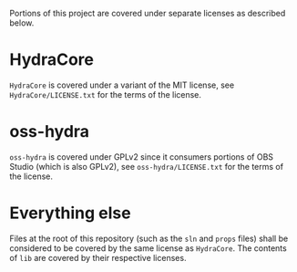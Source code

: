 Portions of this project are covered under separate licenses as described below.

# HydraCore

`HydraCore` is covered under a variant of the MIT license, see `HydraCore/LICENSE.txt` for the terms of the license.

# oss-hydra

`oss-hydra` is covered under GPLv2 since it consumers portions of OBS Studio (which is also GPLv2), see `oss-hydra/LICENSE.txt` for the terms of the license.

# Everything else

Files at the root of this repository (such as the `sln` and `props` files) shall be considered to be covered by the same license as `HydraCore`. The contents of `lib` are covered by their respective licenses.
